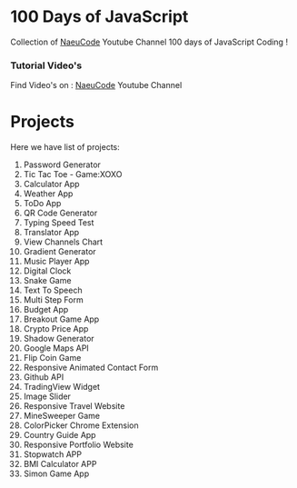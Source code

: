 
# 100 Days of JavaScript

Collection of <a href="https://youtube.com/playlist?list=PLslrTwY3jvuwqWcUpMpHmzpKWDJTEVWOS&si=eIgAcQNOSRxhZHE_" target="_blank">NaeuCode</a> Youtube Channel 100 days of JavaScript Coding !

### Tutorial Video's

Find Video's on : <a href="https://www.youtube.com/channel/UCqvKvkIY8peLjoLh2LpPyAQ" target="_blank">NaeuCode</a> Youtube Channel

# Projects

Here we have list of projects:

1.  Password Generator
2.  Tic Tac Toe - Game:XOXO
3.  Calculator App
4.  Weather App
5.  ToDo App
6.  QR Code Generator
7.  Typing Speed Test
8.  Translator App
9.  View Channels Chart
10. Gradient Generator
11. Music Player App
12. Digital Clock
13. Snake Game
14. Text To Speech
15. Multi Step Form
16. Budget App
17. Breakout Game App
18. Crypto Price App
19. Shadow Generator
20. Google Maps API
21. Flip Coin Game
22. Responsive Animated Contact Form
23. Github API 
24. TradingView Widget 
25. Image Slider
26. Responsive Travel Website
27. MineSweeper Game
28. ColorPicker Chrome Extension
29. Country Guide App
30. Responsive Portfolio Website
31. Stopwatch APP
32. BMI Calculator APP
33. Simon Game App
